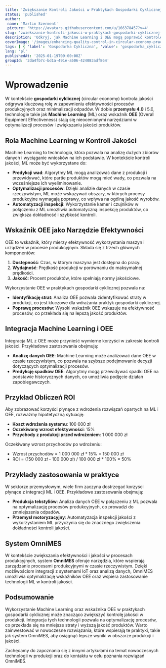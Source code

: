 ```yaml
---
title: 'Zwiększanie Kontroli Jakości w Praktykach Gospodarki Cyklicznej: Wykorzystanie ML i OEE'
status: 'published'
author:
 name: 'Martin Szerment'
 picture: 'https://avatars.githubusercontent.com/u/166378457?v=4'
slug: 'zwiekszanie-kontroli-jakosci-w-praktykach-gospodarki-cyklicznej-wykorzystanie-ml-i-oee'
description: 'Odkryj, jak Machine Learning i OEE mogą poprawić kontrolę jakości w gospodarce cyklicznej.'
coverImage: '/images/enhancing-quality-control-in-circular-economy-practices-leveraging-machine-learning-and-oee-for-scalable-solutions.png'
tags: [ { 'label': 'Gospodarka Cykliczna', 'value': 'gospodarka_cykliczna' }, { 'label': 'Kontrola Jakości', 'value': 'kontrola_jakosci' } ]
lang: 'pl'
publishedAt: '2025-01-19T09:00:00Z'
groupId: '2da4fb7c-bd1a-491e-a506-424083adf864'
---
```

# Wprowadzenie

W kontekście **gospodarki cyklicznej** (circular economy) kontrola jakości odgrywa kluczową rolę w zapewnieniu efektywności procesów produkcyjnych oraz minimalizacji odpadów. W dobie **przemysłu 4.0** i 5.0, technologie takie jak **Machine Learning** (ML) oraz wskaźnik **OEE** (Overall Equipment Effectiveness) stają się nieocenionymi narzędziami w optymalizacji procesów i zwiększaniu jakości produktów.

## Rola Machine Learning w Kontroli Jakości

Machine Learning to technologia, która pozwala na analizę dużych zbiorów danych i wyciąganie wniosków na ich podstawie. W kontekście kontroli jakości, ML może być wykorzystane do:

- **Predykcji wad**: Algorytmy ML mogą analizować dane z produkcji i przewidywać, które partie produktów mogą mieć wady, co pozwala na wcześniejsze ich wyeliminowanie.
- **Optymalizacji procesów**: Dzięki analizie danych w czasie rzeczywistym, ML może wskazywać obszary, w których procesy produkcyjne wymagają poprawy, co wpływa na ogólną jakość wyrobów.
- **Automatyzacji inspekcji**: Wykorzystanie kamer i czujników w połączeniu z ML umożliwia automatyczną inspekcję produktów, co zwiększa dokładność i szybkość kontroli.

## Wskaźnik OEE jako Narzędzie Efektywności

OEE to wskaźnik, który mierzy efektywność wykorzystania maszyn i urządzeń w procesie produkcyjnym. Składa się z trzech głównych komponentów:

1. **Dostępność**: Czas, w którym maszyna jest dostępna do pracy.
2. **Wydajność**: Prędkość produkcji w porównaniu do maksymalnej prędkości.
3. **Jakość**: Procent produktów, które spełniają normy jakościowe.

Wykorzystanie OEE w praktykach gospodarki cyklicznej pozwala na:
- **Identyfikację strat**: Analiza OEE pozwala zidentyfikować straty w produkcji, co jest kluczowe dla wdrażania praktyk gospodarki cyklicznej.
- **Poprawę procesów**: Wysoki wskaźnik OEE wskazuje na efektywność procesów, co przekłada się na lepszą jakość produktów.

## Integracja Machine Learning i OEE

Integracja ML z OEE może przynieść wymierne korzyści w zakresie kontroli jakości. Przykładowe zastosowania obejmują:
- **Analizę danych OEE**: Machine Learning może analizować dane OEE w czasie rzeczywistym, co pozwala na szybsze podejmowanie decyzji dotyczących optymalizacji procesów.
- **Predykcję spadków OEE**: Algorytmy mogą przewidywać spadki OEE na podstawie historycznych danych, co umożliwia podjęcie działań zapobiegawczych.

## Przykład Obliczeń ROI

Aby zobrazować korzyści płynące z wdrożenia rozwiązań opartych na ML i OEE, rozważmy hipotetyczną sytuację:
- **Koszt wdrożenia systemu**: 100 000 zł
- **Oczekiwany wzrost efektywności**: 15%
- **Przychody z produkcji przed wdrożeniem**: 1 000 000 zł

Oczekiwany wzrost przychodów po wdrożeniu:
- Wzrost przychodów = 1 000 000 zł * 15% = 150 000 zł
- ROI = (150 000 zł - 100 000 zł) / 100 000 zł * 100% = 50%

## Przykłady zastosowania w praktyce

W sektorze przemysłowym, wiele firm zaczyna dostrzegać korzyści płynące z integracji ML i OEE. Przykładowe zastosowania obejmują:
- **Produkcja tekstyliów**: Analiza danych OEE w połączeniu z ML pozwala na optymalizację procesów produkcyjnych, co prowadzi do zmniejszenia odpadów.
- **Przemysł motoryzacyjny**: Automatyzacja inspekcji jakości z wykorzystaniem ML przyczynia się do znacznego zwiększenia dokładności kontroli jakości.

## System OmniMES

W kontekście zwiększania efektywności i jakości w procesach produkcyjnych, system **OmniMES** oferuje narzędzia, które wspierają zarządzanie procesami produkcyjnymi w czasie rzeczywistym. Dzięki możliwościom integracji z systemami IoT oraz analizą danych, OmniMES umożliwia optymalizację wskaźników OEE oraz wspiera zastosowanie technologii ML w kontroli jakości.

## Podsumowanie

Wykorzystanie Machine Learning oraz wskaźnika OEE w praktykach gospodarki cyklicznej może znacząco zwiększyć kontrolę jakości w produkcji. Integracja tych technologii pozwala na optymalizację procesów, co przekłada się na mniejsze straty i wyższą jakość produktów. Warto zainwestować w nowoczesne rozwiązania, które wspierają te praktyki, takie jak system OmniMES, aby osiągnąć lepsze wyniki w obszarze produkcji i jakości.

Zachęcamy do zapoznania się z innymi artykułami na temat nowoczesnych technologii w produkcji oraz do kontaktu w celu poznania rozwiązań OmniMES.
